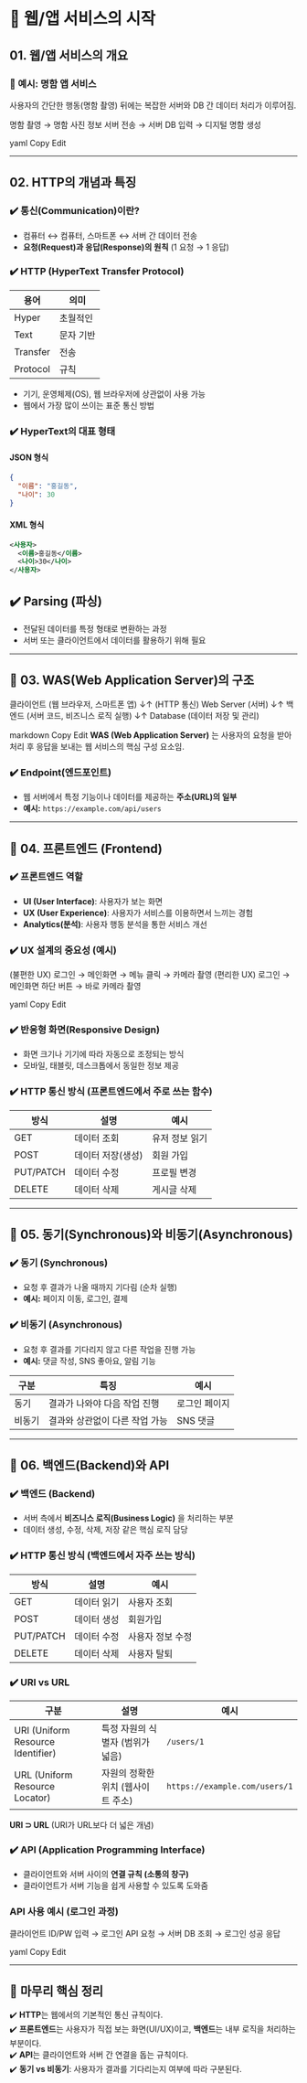 # 📌 웹/앱 서비스의 시작

## 01. 웹/앱 서비스의 개요
### 📌 예시: 명함 앱 서비스
사용자의 간단한 행동(명함 촬영) 뒤에는 복잡한 서버와 DB 간 데이터 처리가 이루어짐.

명함 촬영 → 명함 사진 정보 서버 전송 → 서버 DB 입력 → 디지털 명함 생성

yaml
Copy
Edit

---

## 02. HTTP의 개념과 특징
### ✔️ 통신(Communication)이란?
- 컴퓨터 ↔ 컴퓨터, 스마트폰 ↔ 서버 간 데이터 전송
- **요청(Request)과 응답(Response)의 원칙** (1 요청 → 1 응답)

### ✔️ HTTP (HyperText Transfer Protocol)
| 용어 | 의미 |
|------|------|
| Hyper | 초월적인 |
| Text | 문자 기반 |
| Transfer | 전송 |
| Protocol | 규칙 |

- 기기, 운영체제(OS), 웹 브라우저에 상관없이 사용 가능
- 웹에서 가장 많이 쓰이는 표준 통신 방법

### ✔️ HyperText의 대표 형태
#### JSON 형식
```json
{
  "이름": "홍길동",
  "나이": 30
}
```

#### XML 형식
```xml
<사용자>
  <이름>홍길동</이름>
  <나이>30</나이>
</사용자>
```

## ✔️ Parsing (파싱)
- 전달된 데이터를 특정 형태로 변환하는 과정
- 서버 또는 클라이언트에서 데이터를 활용하기 위해 필요

---

## 📌 03. WAS(Web Application Server)의 구조
클라이언트 (웹 브라우저, 스마트폰 앱) ↓↑ (HTTP 통신) Web Server (서버) ↓↑ 백엔드 (서버 코드, 비즈니스 로직 실행) ↓↑ Database (데이터 저장 및 관리)

markdown
Copy
Edit
**WAS (Web Application Server)** 는 사용자의 요청을 받아 처리 후 응답을 보내는 웹 서비스의 핵심 구성 요소임.

### ✔️ Endpoint(엔드포인트)
- 웹 서버에서 특정 기능이나 데이터를 제공하는 **주소(URL)의 일부**
- **예시:** `https://example.com/api/users`

---

## 📌 04. 프론트엔드 (Frontend)
### ✔️ 프론트엔드 역할
- **UI (User Interface)**: 사용자가 보는 화면
- **UX (User Experience)**: 사용자가 서비스를 이용하면서 느끼는 경험
- **Analytics(분석)**: 사용자 행동 분석을 통한 서비스 개선

### ✔️ UX 설계의 중요성 (예시)
(불편한 UX) 로그인 → 메인화면 → 메뉴 클릭 → 카메라 촬영 (편리한 UX) 로그인 → 메인화면 하단 버튼 → 바로 카메라 촬영

yaml
Copy
Edit

### ✔️ 반응형 화면(Responsive Design)
- 화면 크기나 기기에 따라 자동으로 조정되는 방식
- 모바일, 태블릿, 데스크톱에서 동일한 정보 제공

### ✔️ HTTP 통신 방식 (프론트엔드에서 주로 쓰는 함수)
| 방식 | 설명 | 예시 |
|------|------|------|
| GET | 데이터 조회 | 유저 정보 읽기 |
| POST | 데이터 저장(생성) | 회원 가입 |
| PUT/PATCH | 데이터 수정 | 프로필 변경 |
| DELETE | 데이터 삭제 | 게시글 삭제 |

---

## 📌 05. 동기(Synchronous)와 비동기(Asynchronous)
### ✔️ 동기 (Synchronous)
- 요청 후 결과가 나올 때까지 기다림 (순차 실행)
- **예시:** 페이지 이동, 로그인, 결제

### ✔️ 비동기 (Asynchronous)
- 요청 후 결과를 기다리지 않고 다른 작업을 진행 가능
- **예시:** 댓글 작성, SNS 좋아요, 알림 기능

| 구분 | 특징 | 예시 |
|------|------|------|
| 동기 | 결과가 나와야 다음 작업 진행 | 로그인 페이지 |
| 비동기 | 결과와 상관없이 다른 작업 가능 | SNS 댓글 |

---

## 📌 06. 백엔드(Backend)와 API
### ✔️ 백엔드 (Backend)
- 서버 측에서 **비즈니스 로직(Business Logic)** 을 처리하는 부분
- 데이터 생성, 수정, 삭제, 저장 같은 핵심 로직 담당

### ✔️ HTTP 통신 방식 (백엔드에서 자주 쓰는 방식)
| 방식 | 설명 | 예시 |
|------|------|------|
| GET | 데이터 읽기 | 사용자 조회 |
| POST | 데이터 생성 | 회원가입 |
| PUT/PATCH | 데이터 수정 | 사용자 정보 수정 |
| DELETE | 데이터 삭제 | 사용자 탈퇴 |

### ✔️ URI vs URL
| 구분 | 설명 | 예시 |
|------|------|------|
| URI (Uniform Resource Identifier) | 특정 자원의 식별자 (범위가 넓음) | `/users/1` |
| URL (Uniform Resource Locator) | 자원의 정확한 위치 (웹사이트 주소) | `https://example.com/users/1` |

**URI ⊃ URL** (URI가 URL보다 더 넓은 개념)

### ✔️ API (Application Programming Interface)
- 클라이언트와 서버 사이의 **연결 규칙 (소통의 창구)**
- 클라이언트가 서버 기능을 쉽게 사용할 수 있도록 도와줌

### API 사용 예시 (로그인 과정)
클라이언트 ID/PW 입력 → 로그인 API 요청 → 서버 DB 조회 → 로그인 성공 응답

yaml
Copy
Edit

---

## 📝 마무리 핵심 정리
✔️ **HTTP**는 웹에서의 기본적인 통신 규칙이다.  
✔️ **프론트엔드**는 사용자가 직접 보는 화면(UI/UX)이고, **백엔드**는 내부 로직을 처리하는 부분이다.  
✔️ **API**는 클라이언트와 서버 간 연결을 돕는 규칙이다.  
✔️ **동기 vs 비동기**: 사용자가 결과를 기다리는지 여부에 따라 구분된다. 
